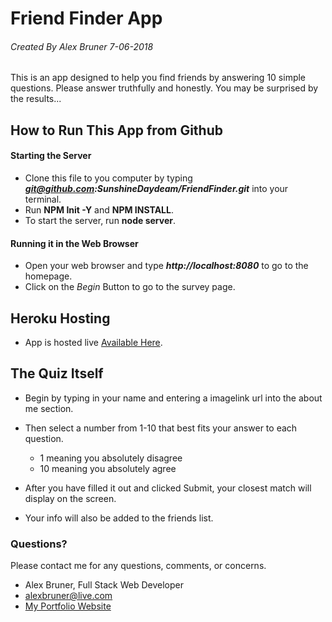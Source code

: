 # Friend Finder App

###### Created By Alex Bruner 7-06-2018
This is an app designed to help you find friends by answering 10 simple questions.  Please answer truthfully and honestly.  You may be surprised by the results...


## How to Run This App from Github
#### 	Starting the Server
- Clone this file to you computer by typing ***git@github.com:SunshineDaydeam/FriendFinder.git*** into your terminal.
- Run **NPM Init -Y** and  **NPM INSTALL**.
- To start the server, run **node server**.
	
#### Running it in the Web Browser
- Open your web browser and type ***http://localhost:8080*** to go to the homepage.
- Click on the *Begin* Button to go to the survey page.

## Heroku Hosting
- App is hosted live [Available Here](https://friend-finder-12034.herokuapp.com/survey).
	
## The Quiz Itself

- Begin by typing in your name and entering a imagelink url into the about me section.
- Then select a number from 1-10 that best fits your answer to each question.
	- 1 meaning you absolutely disagree
	- 10 meaning you absolutely agree

- After you have filled it out and clicked Submit, your closest match will display on the screen.
- Your info will also be added to the friends list.
	
### Questions?
Please contact me for any questions, comments, or concerns.
- Alex Bruner, Full Stack Web Developer
- alexbruner@live.com
- [My Portfolio Website](https://sunshinedaydeam.github.io/MyPortfolio/index.html)
